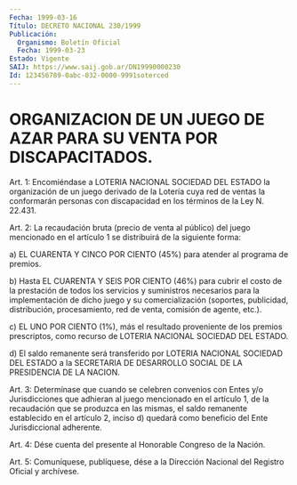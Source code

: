 ```yaml
---
Fecha: 1999-03-16
Título: DECRETO NACIONAL 230/1999
Publicación:
  Organismo: Boletín Oficial
  Fecha: 1999-03-23
Estado: Vigente
SAIJ: https://www.saij.gob.ar/DN19990000230
Id: 123456789-0abc-032-0000-9991soterced
---
```

# ORGANIZACION DE UN JUEGO DE AZAR PARA SU VENTA POR  DISCAPACITADOS.

<a id="1"></a>
Art. 1: Encomiéndase a LOTERIA NACIONAL SOCIEDAD DEL ESTADO la organización  de un juego derivado de la Lotería cuya red de ventas la conformarán  personas con discapacidad en los términos de la Ley N. 22.431.

<a id="2"></a>
Art. 2: La recaudación  bruta  (precio  de  venta  al público) del juego  mencionado  en el artículo 1 se distribuirá de la  siguiente forma:

a) EL CUARENTA Y CINCO POR CIENTO (45%) para atender al programa de premios.

b) Hasta EL CUARENTA  Y  SEIS POR CIENTO (46%) para cubrir el costo de la prestación de todos  los  servicios  y suministros necesarios para  la  implementación  de  dicho  juego  y  su  comercialización (soportes, publicidad, distribución, procesamiento,  red  de venta, comisión de agente, etc.).

c)  EL  UNO  POR  CIENTO (1%), más el resultado proveniente de  los premios prescriptos,  como recurso de LOTERIA NACIONAL SOCIEDAD DEL ESTADO.

d)  El  saldo  remanente  será  transferido  por  LOTERIA  NACIONAL SOCIEDAD DEL ESTADO a la SECRETARIA  DE  DESARROLLO  SOCIAL  DE  LA PRESIDENCIA DE LA NACION.

<a id="3"></a>
Art. 3: Determínase que cuando se celebren convenios con Entes y/o Jurisdicciones  que  adhieran al juego mencionado en el artículo 1, de la recaudación que se produzca en las mismas, el saldo remanente establecido en el artículo  2, inciso d) quedará como beneficio del Ente Jurisdiccional adherente.

<a id="4"></a>
Art.  4: Dése cuenta del presente  al  Honorable  Congreso de  la Nación.

<a id="5"></a>
Art. 5: Comuníquese, publíquese, dése a la Dirección Nacional del Registro Oficial y archívese.